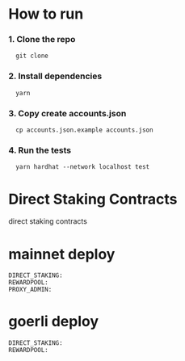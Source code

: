 
# How to run

### 1. Clone the repo
``` shell
  git clone 
```
### 2. Install dependencies
``` shell
  yarn
```

### 3. Copy create accounts.json
``` shell
  cp accounts.json.example accounts.json
```
### 

### 4. Run the tests
``` shell
  yarn hardhat --network localhost test 
```



# Direct Staking Contracts
direct staking contracts

# mainnet deploy
```
DIRECT_STAKING: 
REWARDPOOL: 
PROXY_ADMIN: 
```

# goerli deploy
```
DIRECT_STAKING: 
REWARDPOOL: 
```
